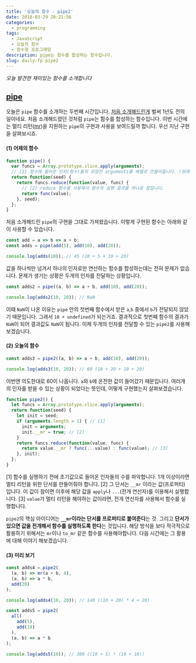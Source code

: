 ```yaml
---
title: '오늘의 함수 - pipe2'
date: 2018-03-29 20:21:56
categories:
  - programming
tags:
  - JavaScript
  - 오늘의 함수
  - 함수형 프로그래밍
description: pipe는 함수를 합성하는 함수입니다.
slug: daily-fp-pipe2
---
```

_오늘 발견한 재미있는 함수를 소개합니다_

## [pipe](https://marpple.github.io/partial.js/docs/#pipe)

오늘은 `pipe` 함수를 소개하는 두번째 시간입니다. [처음 소개해드린게](/programming/javascript-daily-function-5/) 벌써 1년도 전의 일이네요. 처음 소개해드렸던 것처럼 `pipe`는 함수를 합성하는 함수입니다. 이번 시간에는 멀티 리턴([mr](/programming/javascript-daily-function-14/))을 지원하는 `pipe`의 구현과 사용을 보여드릴까 합니다. 우선 지난 구현을 살펴보시죠.

#### (1) 어제의 함수

```javascript
function pipe() {
  var funcs = Array.prototype.slice.apply(arguments);
  // [1] 함수에 들어온 인자(함수)들의 모임인 arguments를 배열로 만들어줍니다. (원래 arguments는 유사 배열입니다.)
  return function(seed) {
    return funcs.reduce(function(value, func) {
      // [2] reduce 함수를 사용해서 함수의 실행 결과를 하나로 합칩니다.
      return func(value);
    }, seed);
  };
}
```

처음 소개해드린 `pipe`의 구현을 그대로 가져왔습니다. 이렇게 구현된 함수는 아래와 같이 사용할 수 있습니다.

```javascript
const add = a => b => a + b;
const adds = pipe(add(5), add(10), add(20));

console.log(adds(10)); // 45 (10 + 5 + 10 + 20)
```

값을 하나씩만 넘겨서 하나의 인자로만 연산하는 함수를 합성하는데는 전혀 문제가 없습니다. 문제가 생기는 상황은 두개의 인자를 전달하는 상황입니다.

```javascript
const adds2 = pipe((a, b) => a + b, add(10), add(20));

console.log(adds2(10, 20)); // NaN
```

이때 `NaN`이 나온 이유는 `pipe` 안의 첫번째 함수에서 받은 `a`,`b` 중에서 `b`가 전달되지 않았기 때문입니다. 그래서 `10 + undefined`가 되는거죠. 결과적으로 첫번째 함수의 결과가 `NaN`이 되어 결과값도 `NaN`이 됩니다. 이제 두개의 인자를 전달할 수 있는 `pipe2`를 사용해보겠습니다.


#### (2) 오늘의 함수

```javascript
const adds3 = pipe2((a, b) => a + b, add(10), add(20));

console.log(adds3(10, 20)); // 60 (10 + 20 + 10 + 20)
```

이번엔 의도한대로 60이 나옵니다. `a`와 `b`에 온전한 값이 들어갔기 때문입니다. 여러개의 인자를 받을 수 있는 상황이 되었다는 뜻인데, 어떻게 구현했는지 살펴보겠습니다.

```javascript
function pipe2() {
  let funcs = Array.prototype.slice.apply(arguments);
  return function(seed) {
    let init = seed;
    if (arguments.length > 1) { // [1]
      init = arguments;
      init.__mr = true; // [2]
    }
    return funcs.reduce(function(value, func) {
      return value.__mr ? func(...value) : func(value); // [3]
    }, init);
  };
}
```

[1] 함수를 실행하기 전에 초기값으로 들어온 인자들의 수를 파악합니다. 1개 이상이라면 멀티 리턴을 위한 단서를 만들어줘야 합니다.
[2] 그 단서는 `__mr` 이라는 값(프로퍼티)입니다. 이 값이 참이면 이후에 해당 값을 `apply`나 `...`(전개 연산자)를 이용해서 실행합니다.
[3] `value`가 멀티 리턴을 해야하는 값이라면, 전개 연산자를 사용해서 함수를 실행합니다.

`pipe2`의 핵심 아이디어는 **`__mr`이라는 단서를 프로퍼티로 붙여준다**는 것. 그리고 **단서가 있으면 값을 전개해서 함수를 실행하도록 한다**는 것입니다. 해당 방식을 보다 적극적으로 활용하기 위해서는 `mr`이나 `to_mr` 같은 함수를 사용해야합니다. 다음 시간에는 그 활용에 대해 이야기 해보겠습니다.


#### (3) 미리 보기

```javascript
const adds4 = pipe2(
  (a, b) => mr(a + b, 4),
  (a, b) => a * b,
  add(20)
);

console.log(adds4(10, 20)); // 140 ((10 + 20) * 4 + 20)
```

```javascript
const adds5 = pipe2(
  all(
    add(5),
    add(10)
  ),
  (a, b) => a * b
);

console.log(adds5(10)); // 300 ((10 + 5) * (10 + 10))
```
